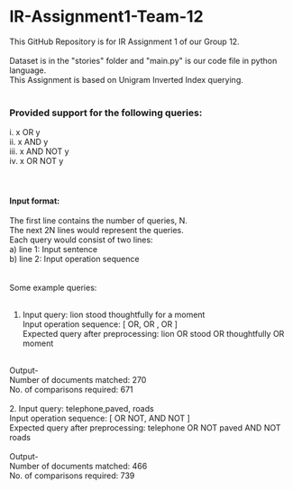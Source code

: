 # IR-Assignment1-Team-12
This GitHub Repository is for IR Assignment 1 of our Group 12. <br><br>
Dataset is in the "stories" folder and "main.py" is our code file in python language. <br>
This Assignment is based on Unigram Inverted Index querying. <br><br>

### Provided support for the following queries:  <br>
i. x OR y <br>
ii.  x AND y <br>
iii. x AND NOT y <br>
iv. x OR NOT y <br>
 <br> <br>

#### Input format:<br>
The first line contains the number of queries, N. <br>
The next 2N lines would represent the queries. <br>
Each query would consist of two lines: <br>
a) line 1: Input sentence <br>
b) line 2: Input operation sequence <br>
<br><br>
Some example queries: <br><br>

1. Input query: lion stood thoughtfully for a moment <br>
Input operation sequence: [ OR, OR , OR ] <br>
Expected query after preprocessing: lion OR stood OR thoughtfully OR moment <br>
<br>
Output-<br>
Number of documents matched: 270 <br>
No. of comparisons required: 671 <br><br>
2. Input query: telephone,paved, roads <br>
Input operation sequence: [ OR NOT, AND NOT ] <br>
Expected query after preprocessing: telephone OR NOT paved AND NOT roads <br>
<br>
Output- <br>
Number of documents matched: 466 <br>
No. of comparisons required: 739 <br>

